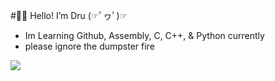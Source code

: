 #👋🏻 Hello! I’m Dru (☞ﾟヮﾟ)☞
- Im Learning Github, Assembly, C, C++, & Python currently 
- please ignore the dumpster fire


![](https://media2.giphy.com/media/13HgwGsXF0aiGY/giphy.gif)

